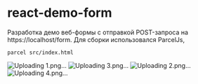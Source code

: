 # react-demo-form

Разработка демо веб-формы с отправкой POST-запроса на  https://localhost/form.
Для сборки использовался ParcelJs,

```
parcel src/index.html
```

![Uploading 1.png…]()
![Uploading 3.png…]()
![Uploading 2.png…]()
![Uploading 4.png…]()

